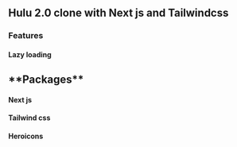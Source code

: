 ## Hulu 2.0 clone with Next js and Tailwindcss

### Features

#### Lazy loading

## \***\*Packages\*\***

#### Next js

#### Tailwind css

#### Heroicons
